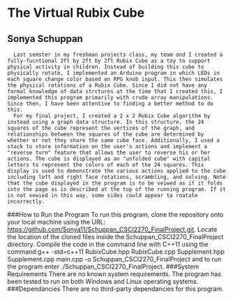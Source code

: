 # The Virtual Rubix Cube 
## Sonya Schuppan
      Last semster in my freshman projects class, my team and I created a fully-fucntional 2ft by 2ft by 2ft Rubix Cube as a toy to support physical activity in children. Instead of building this cube to physically rotate, I implemented an Arduino program in which LEDs in each square change color based on RPG knob input. This then simulates the physical rotations of a Rubix Cube. Since I did not have any formal knowledge of data strctures at the time that I created this, I implemented this program primarily with crude array manipulations. Since then, I have been attentive to finding a better method to do this. 
      For my final project, I created a 2 x 2 Rubix Cube algorithm by instead using a graph data structure. In this structure, the 24 squares of the cube represent the vertices of the graph, and relationships between the squares of the cube are determined by whether or not they share the same cube face. Additionally, I used a stack to store information on the user's actions and implement a "reverse turn" feature that allows the user to reverse his or her actions. The cube is displayed as an "unfolded cube" with capital letters to represent the colors of each of the 24 squares. This display is used to demonstrate the various actions applied to the cube including left and right face rotations, scrambling, and solving. Note that the cube displayed in the program is to be veiwed as if it folds into the page as is described at the top of the running program. If it is not vewied in this way, some sides could appear to roatate incorrectly. 

###How to Run the Program
	To run this program, clone the repository onto your local machine using the URL: https://github.com/Sonya11/Schuppan_CSCI2270_FinalProject.git. Locate the location of the cloned files inside the Schuppan_CSCI2270_FinalProject directory. Compile the code in the command line with C++11 using the command:g++ -std=c++11 RubixCube.hpp RubixCube.cpp Supplement.hpp Supplement.cpp main.cpp -o Schuppan_CSCI2270_FinalProject and to run the program enter ./Schuppan_CSCI2270_FinalProject.
###System Requirements 
	There are no known system requirements. The program has been tested to run on both Windows and Linux operating systems.
###Dependancies 
	There are no third-party dependancies for this program.
